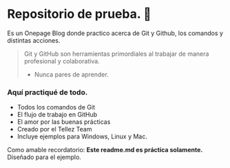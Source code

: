 # Repositorio de prueba. 💓
Es un Onepage Blog donde practico acerca de Git y Github, los comandos y distintas acciones.

> Git y GitHub son herramientas primordiales al trabajar de manera profesional y colaborativa.
> - Nunca pares de aprender.

### Aquí practiqué de todo.
* Todos los comandos de Git
* El flujo de trabajo en GitHub
* El amor por las buenas prácticas
* Creado por el Tellez Team
* Incluye ejemplos para Windows, Linux y Mac.

Como amable recordatorio: **Este readme.md es práctica solamente.** Diseñado para el ejemplo.